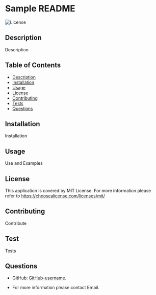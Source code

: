 # Sample README

  ![License](https://img.shields.io/badge/License-MIT-yellow.svg)

  ## Description
  Description

  ## Table of Contents
  - [Description](#description)
  - [Installation](#installation)
  - [Usage](#usage)
  - [License](#license)
  - [Contributing](#contributing)
  - [Tests](#tests)
  - [Questions](#questions)

  ## Installation
  Installation

  ## Usage
  Use and Examples

  ## License
  This application is covered by MIT License. For more information please refer to https://choosealicense.com/licenses/mit/ 

  ## Contributing
  Contribute

  ## Test
  Tests

  ## Questions
  * GitHub: [GitHub-username](https://github.com/GitHub-username). 

  * For more information please contact Email.
